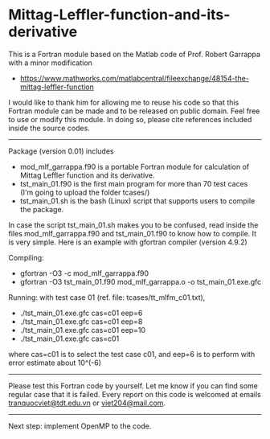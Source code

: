 # Mittag-Leffler-function-and-its-derivative

This is a Fortran module based on the Matlab code of Prof. Robert Garrappa with a minor modification

+ https://www.mathworks.com/matlabcentral/fileexchange/48154-the-mittag-leffler-function

I would like to thank him for allowing me to reuse his code so that this Fortran module can be made and to be released on public domain. Feel free to use or modify this module. In doing so, please cite references included inside the source codes.

--------------------------------
Package (version 0.01) includes

+ mod_mlf_garrappa.f90  is a portable Fortran module for calculation of Mittag Leffler function and its derivative.
+ tst_main_01.f90 is the first main program for more than 70 test caces (I'm going to upload the folder tcases/)
+ tst_main_01.sh is the bash (Linux) script that supports users to compile the package. 

In case the script tst_main_01.sh makes you to be confused, read inside the files mod_mlf_garrappa.f90 and tst_main_01.f90 to know how to compile. It is very simple. Here is an example with gfortran compiler (version 4.9.2)

Compiling:

+ gfortran  -O3  -c  mod_mlf_garrappa.f90
+ gfortran  -O3  tst_main_01.f90  mod_mlf_garrappa.o  -o  tst_main_01.exe.gfc

Running: with test case 01 (ref. file: tcases/tt_mlfm_c01.txt), 

+ ./tst_main_01.exe.gfc cas=c01 eep=6
+ ./tst_main_01.exe.gfc cas=c01 eep=8
+ ./tst_main_01.exe.gfc cas=c01 eep=10
+ ./tst_main_01.exe.gfc cas=c01 

where cas=c01 is to select the test case c01, and eep=6 is to perform with error estimate about 10^(-6)

--------------------------------

Please test this Fortran code by yourself. Let me know if you can find some regular case that it is failed. Every report on this code is welcomed at emails tranquocviet@tdt.edu.vn or viet204@mail.com.

--------------------------------

Next step: implement OpenMP to the code.
